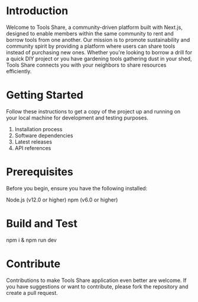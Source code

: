 # Introduction 
Welcome to Tools Share, a community-driven platform built with Next.js, designed to enable members within the same community to rent and borrow tools from one another. Our mission is to promote sustainability and community spirit by providing a platform where users can share tools instead of purchasing new ones. Whether you're looking to borrow a drill for a quick DIY project or you have gardening tools gathering dust in your shed, Tools Share connects you with your neighbors to share resources efficiently.

# Getting Started
Follow these instructions to get a copy of the project up and running on your local machine for development and testing purposes.
1.	Installation process
2.	Software dependencies
3.	Latest releases
4.	API references

# Prerequisites 
Before you begin, ensure you have the following installed:

Node.js (v12.0 or higher)
npm (v6.0 or higher)

# Build and Test
npm i & npm run dev 

# Contribute
Contributions to make Tools Share application even better are welcome. If you have suggestions or want to contribute, please fork the repository and create a pull request.


